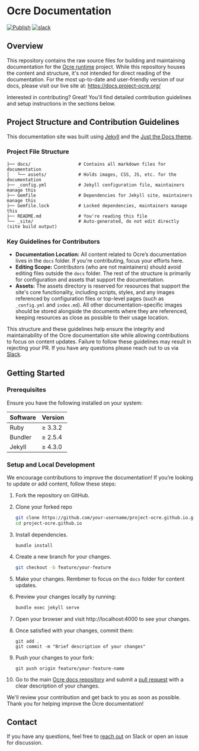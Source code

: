 # Ocre Documentation
[![Publish](https://github.com/project-ocre/project-ocre.github.io/actions/workflows/publish.yml/badge.svg)](https://github.com/project-ocre/project-ocre.github.io/actions/workflows/publish.yml)
[![slack](https://img.shields.io/badge/slack-ocre-brightgreen.svg?logo=slack)](https://lfedge.slack.com/archives/C07F190CC3X)

## Overview
This repository contains the raw source files for building and maintaining documentation for the [Ocre runtime](https://github.com/project-ocre/ocre-runtime) project. While this repository houses the content and structure, it's not intended for direct reading of the documentation. For the most up-to-date and user-friendly version of our docs, please visit our live site at: https://docs.project-ocre.org/

Interested in contributing? Great! You'll find detailed contribution guidelines and setup instructions in the sections below.

## Project Structure and Contribution Guidelines
This documentation site was built using [Jekyll](https://jekyllrb.com/) and the [Just the Docs theme](https://just-the-docs.com/).

### Project File Structure
```
├── docs/                  # Contains all markdown files for documentation
│   └── assets/            # Holds images, CSS, JS, etc. for the documentation
├── _config.yml            # Jekyll configuration file, maintainers manage this
├── Gemfile                # Dependencies for Jekyll site, maintainers manage this
├── Gemfile.lock           # Locked dependencies, maintainers manage this
├── README.md              # You're reading this file
└── _site/                 # Auto-generated, do not edit directly (site build output)
```

### Key Guidelines for Contributors
* **Documentation Location:** All content related to Ocre’s documentation lives in the `docs` folder. If you're contributing, focus your efforts here.
* **Editing Scope:** Contributors (who are not maintainers) should avoid editing files outside the `docs` folder. The rest of the structure is primarily for configuration and assets that support the documentation.
* **Assets:** The assets directory is reserved for resources that support the site's core functionality, including scripts, styles, and any images referenced by configuration files or top-level pages (such as `_config.yml` and `index.md`). All other documentation-specific images should be stored alongside the documents where they are referenced, keeping resources as close as possible to their usage location.

This structure and these guidelines help ensure the integrity and maintainability of the Ocre documentation site while allowing contributions to focus on content updates. Failure to follow these guidelines may result in rejecting your PR. If you have any questions please reach out to us via [Slack](https://lfedge.slack.com/archives/C07F190CC3X).

## Getting Started

### Prerequisites

Ensure you have the following installed on your system:

| Software | Version |
|----------|---------|
| Ruby     | ≥ 3.3.2 |
| Bundler  | ≥ 2.5.4 |
| Jekyll   | ≥ 4.3.0 |

### Setup and Local Development

We encourage contributions to improve the documentation! If you’re looking to update or add content, follow these steps:

1. Fork the repository on GitHub.
2. Clone your forked repo
    ```bash
   git clone https://github.com/your-username/project-ocre.github.io.git
   cd project-ocre.github.io
    ```
3. Install dependencies.
    ```
    bundle install
    ```
4. Create a new branch for your changes.
    ```bash
    git checkout -b feature/your-feature
    ```
5. Make your changes. Rembmer to focus on the `docs` folder for content updates.
6. Preview your changes locally by running:
    ```bash
    bundle exec jekyll serve
    ```
7. Open your browser and visit http://localhost:4000 to see your changes.

8. Once satisfied with your changes, commit them:
    ```
    git add .
    git commit -m "Brief description of your changes"
    ```

9. Push your changes to your fork:
    ```
    git push origin feature/your-feature-name
    ```

10. Go to the main [Ocre docs repository](https://github.com/project-ocre/project-ocre.github.io) and submit a [pull request](https://github.com/project-ocre/project-ocre.github.io/pulls) with a clear description of your changes.

We'll review your contribution and get back to you as soon as possible. Thank you for helping improve the Ocre documentation!

## Contact

If you have any questions, feel free to [reach out](https://lfedge.slack.com/archives/C07F190CC3X) on Slack or open an issue for discussion.
